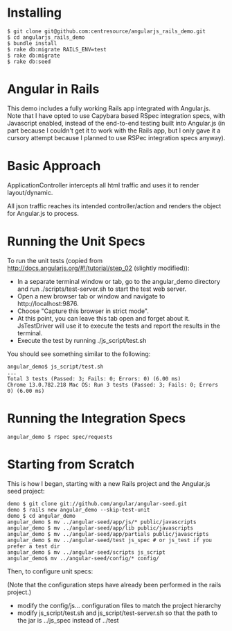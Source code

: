 Installing
==========

    $ git clone git@github.com:centresource/angularjs_rails_demo.git
    $ cd angularjs_rails_demo
    $ bundle install
    $ rake db:migrate RAILS_ENV=test
    $ rake db:migrate
    $ rake db:seed


Angular in Rails
================

This demo includes a fully working Rails app integrated with Angular.js. Note that I have opted to use Capybara based RSpec integration specs, with Javascript enabled, instead of the end-to-end testing built into Angular.js (in part because I couldn't get it to work with the Rails app, but I only gave it a cursory attempt because I planned to use RSPec integration specs anyway).



Basic Approach
================

ApplicationController intercepts all html traffic and uses it to render layout/dynamic.

All json traffic reaches its intended controller/action and renders the object for Angular.js to process.


Running the Unit Specs
=====================

To run the unit tests (copied from http://docs.angularjs.org/#!/tutorial/step_02 (slightly modified)):
* In a separate terminal window or tab, go to the angular_demo directory and run ./scripts/test-server.sh to start the test web server.
* Open a new browser tab or window and navigate to http://localhost:9876.
* Choose "Capture this browser in strict mode".
* At this point, you can leave this tab open and forget about it. JsTestDriver will use it to execute the tests and report the results in the terminal.
* Execute the test by running ./js_script/test.sh

You should see something similar to the following:

    angular_demo$ js_script/test.sh 
    ...
    Total 3 tests (Passed: 3; Fails: 0; Errors: 0) (6.00 ms)
    Chrome 13.0.782.218 Mac OS: Run 3 tests (Passed: 3; Fails: 0; Errors 0) (6.00 ms)



Running the Integration Specs
============================

    angular_demo $ rspec spec/requests



Starting from Scratch
====================

This is how I began, starting with a new Rails project and the Angular.js seed project:

    demo $ git clone git://github.com/angular/angular-seed.git
    demo $ rails new angular_demo --skip-test-unit
    demo $ cd angular_demo
    angular_demo $ mv ../angular-seed/app/js/* public/javascripts
    angular_demo $ mv ../angular-seed/app/lib public/javascripts
    angular_demo $ mv ../angular-seed/app/partials public/javascripts
    angular_demo $ mv ../angular-seed/test js_spec # or js_test if you prefer a test dir
    angular_demo $ mv ../angular-seed/scripts js_script
    angular_demo$ mv ../angular-seed/config/* config/

Then, to configure unit specs:

(Note that the configuration steps have already been performed in the rails project.)

* modify the config/js... configuration files to match the project hierarchy
* modify js_script/test.sh and js_script/test-server.sh so that the path to the jar is ../js_spec instead of ../test
